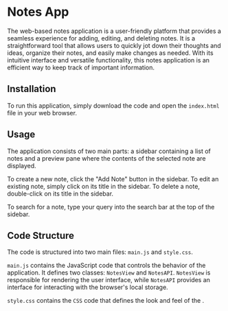 # Notes App
The web-based notes application is a user-friendly platform that provides a seamless experience for adding, editing, and deleting notes. It is a straightforward tool that allows users to quickly jot down their thoughts and ideas, organize their notes, and easily make changes as needed. With its intuitive interface and versatile functionality, this notes application is an efficient way to keep track of important information.

## Installation
To run this application, simply download the code and open the `index.html` file in your web browser.

## Usage
The application consists of two main parts: a sidebar containing a list of notes and a preview pane where the contents of the selected note are displayed.

To create a new note, click the "Add Note" button in the sidebar. To edit an existing note, simply click on its title in the sidebar. To delete a note, double-click on its title in the sidebar.

To search for a note, type your query into the search bar at the top of the sidebar.

## Code Structure
The code is structured into two main files: `main.js` and `style.css`.

`main.js` contains the JavaScript code that controls the behavior of the application. It defines two classes: `NotesView` and `NotesAPI`. `NotesView` is responsible for rendering the user interface, while `NotesAPI` provides an interface for interacting with the browser's local storage.

`style.css` contains the `CSS` code that defines the look and feel of the .
